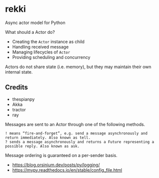 # rekki

Async actor model for Python

What should a Actor do?

- Creating the `Actor` instance as child
- Handling received message
- Managing lifecycles of `Actor`
- Providing scheduling and concurrency

Actors do not share state (i.e. memory), but they may maintain their own
internal state.

## Credits

- thespianpy
- Akka
- tractor
- ray

Messages are sent to an Actor through one of the following methods.

    ! means “fire-and-forget”, e.g. send a message asynchronously and return immediately. Also known as tell.
    ? sends a message asynchronously and returns a Future representing a possible reply. Also known as ask.

Message ordering is guaranteed on a per-sender basis.

- https://blog.orsinium.dev/posts/py/logging/
- https://mypy.readthedocs.io/en/stable/config_file.html
